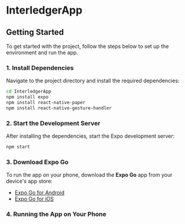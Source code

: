 
# InterledgerApp

## Getting Started

To get started with the project, follow the steps below to set up the environment and run the app.

### 1. Install Dependencies

Navigate to the project directory and install the required dependencies:

```bash
cd InterledgerApp
npm install expo
npm install react-native-paper
npm install react-native-gesture-handler
```

### 2. Start the Development Server

After installing the dependencies, start the Expo development server:

```bash
npm start
```

### 3. Download Expo Go

To run the app on your phone, download the **Expo Go** app from your device's app store:

- [Expo Go for Android](https://play.google.com/store/apps/details?id=host.exp.exponent)
- [Expo Go for iOS](https://apps.apple.com/us/app/expo-go/id982107779)

### 4. Running the App on Your Phone
